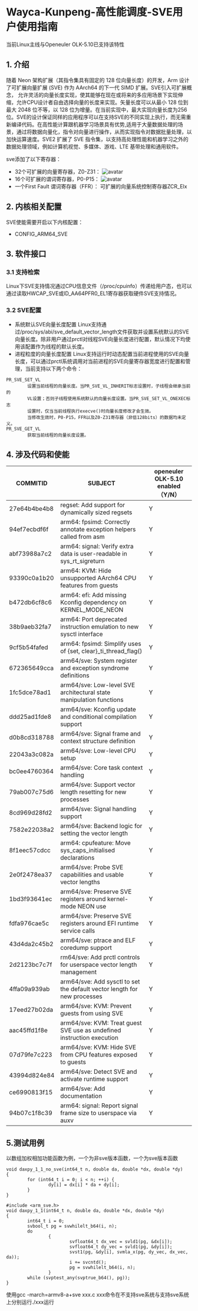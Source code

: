 # Wayca-Kunpeng-高性能调度-SVE用户使用指南

当前Linux主线与Openeuler OLK-5.10已支持该特性

## 1. 介绍

随着 Neon 架构扩展（其指令集具有固定的 128 位向量长度）的开发，Arm 设计了可扩展向量扩展 (SVE) 作为 AArch64 的下一代 SIMD 扩展。SVE引入可扩展概念， 允许灵活的向量长度实现，使其能够在现在或将来的多应用场景下实现伸缩，允许CPU设计者自由选择向量的长度来实现。矢量长度可以从最小 128 位到最大 2048 位不等，以 128 位为增量。在当前实现中，最大实现向量长度为256位。SVE的设计保证同样的应用程序可以在支持SVE的不同实现上执行，而无需重新编译代码。在高性能计算跟机器学习场景具有优势,适用于大量数据处理的场景，通过将数据向量化，指令对向量进行操作，从而实现指令对数据批量处理，以加快运算速度。SVE2 扩展了 SVE 指令集，以支持高处理性能和机器学习之外的数据处理领域，例如计算机视觉、多媒体、游戏、LTE 基带处理和通用软件。

sve添加了以下寄存器：
- 32个可扩展的向量寄存器，Z0-Z31：
![avatar](https://documentation-service.arm.com/static/63b8334140f3173eeee2a7ca?token=)
- 16个可扩展的谓词寄存器，P0-P15：
![avatar](https://documentation-service.arm.com/static/63b8334140f3173eeee2a7cd?token=)
- 一个First Fault 谓词寄存器（FFR）：
可扩展的向量系统控制寄存器ZCR_Elx

## 2. 内核相关配置

SVE使能需要开启以下内核配置：
- CONFIG_ARM64_SVE

## 3. 软件接口

### 3.1 支持检索

Linux下SVE支持情况通过CPU信息文件（/proc/cpuinfo）传递给用户态，也可以通过读取HWCAP_SVE或ID_AA64PFR0_EL1寄存器获取硬件SVE支持情况。

### 3.2  SVE配置

- 系统默认SVE向量长度配置
Linux支持通过/proc/sys/abi/sve_default_vector_length文件获取并设置系统默认的SVE向量长度。除非用户通过prctl对线程SVE向量长度进行配置，默认情况下均使用该配置作为线程的默认长度。
- 进程粒度的向量长度配置
Linux支持运行时动态配置当前进程使用的SVE向量长度，可以通过prctl系统调用对当前进程的SVE向量寄存器宽度进行配置和管理，当前支持以下两个命令：
```
PR_SVE_SET_VL
        设置当前线程的向量长度。当PR_SVE_VL_INHERIT标志设置时，子线程会继承当前的
        VL设置；否则子线程使用系统默认的向量长度设置。当PR_SVE_SET_VL_ONEXEC标志
        设置时，仅当当前线程执行execve()时向量长度修改才会生效。
        当修改生效时，P0-P15，FFR以及Z0-Z31寄存器（非低128bits）的数据均未定义。
PR_SVE_GET_VL
        获取当前线程的向量长度设置。
```

## 4. 涉及代码和使能

| COMMITID     | SUBJECT      |openeuler OLK-5.10 enabled（Y/N）|
| ---------- | ---------- | -----------|
| 27e64b4be4b8 | regset: Add support for dynamically sized regsets |Y|
| 94ef7ecbdf6f | arm64: fpsimd: Correctly annotate exception helpers called from asm | Y |
| abf73988a7c2| arm64: signal: Verify extra data is user-readable in sys_rt_sigreturn |Y|
| 93390c0a1b20| arm64: KVM: Hide unsupported AArch64 CPU features from guests |Y|
| b472db6cf8c6 | arm64: efi: Add missing Kconfig dependency on KERNEL_MODE_NEON|Y|
| 38b9aeb32fa7| arm64: Port deprecated instruction emulation to new sysctl interface |Y|
| 9cf5b54fafed| arm64: fpsimd: Simplify uses of {set, clear}_ti_thread_flag()|Y|
| 672365649cca |arm64/sve: System register and exception syndrome definitions |Y|
| 1fc5dce78ad1| arm64/sve: Low-level SVE architectural state manipulation functions |Y|
| ddd25ad1fde8| arm64/sve: Kconfig update and conditional compilation support |Y|
| d0b8cd318788| arm64/sve: Signal frame and context structure definition |Y|
| 22043a3c082a | arm64/sve: Low-level CPU setup |Y|
| bc0ee4760364 | arm64/sve: Core task context handling|Y|
| 79ab007c75d6| arm64/sve: Support vector length resetting for new processes |Y|
| 8cd969d28fd2 | arm64/sve: Signal handling support |Y|
| 7582e22038a2| arm64/sve: Backend logic for setting the vector length |Y|
| 8f1eec57cdcc  | arm64: cpufeature: Move sys_caps_initialised declarations |Y|
| 2e0f2478ea37 | arm64/sve: Probe SVE capabilities and usable vector lengths |Y|
| 1bd3f93641ec| arm64/sve: Preserve SVE registers around kernel-mode NEON use |Y|
| fdfa976cae5c | arm64/sve: Preserve SVE registers around EFI runtime service calls     |Y|
| 43d4da2c45b2 | arm64/sve: ptrace and ELF coredump support |Y|
| 2d2123bc7c7f | rm64/sve: Add prctl controls for userspace vector length management    |Y|
| 4ffa09a939ab| arm64/sve: Add sysctl to set the default vector length for new processes|Y|
| 17eed27b02da  | arm64/sve: KVM: Prevent guests from using SVE                         |Y|
| aac45ffd1f8e | arm64/sve: KVM: Treat guest SVE use as undefined instruction execution |Y|
| 07d79fe7c223 | arm64/sve: KVM: Hide SVE from CPU features exposed to guests |Y|
| 43994d824e84 | arm64/sve: Detect SVE and activate runtime support |Y|
| ce6990813f15 | arm64/sve: Add documentation |Y|
| 94b07c1f8c39| arm64: signal: Report signal frame size to userspace via auxv |Y|

## 5.测试用例

以数组加权相加功能函数为例，一个为非sve版本函数，一个为sve版本函数
```
void daxpy_1_1_no_sve(int64_t n, double da, double *dx, double *dy)
{
        for (int64_t i = 0; i < n; ++i) {
                dy[i] = dx[i] * da + dy[i];
        }
}

#include <arm_sve.h>
void daxpy_1_1(int64_t n, double da, double *dx, double *dy)
{
        int64_t i = 0;
        svbool_t pg = svwhilelt_b64(i, n);
        do
                {
                        svfloat64_t dx_vec = svld1(pg, &dx[i]);
                        svfloat64_t dy_vec = svld1(pg, &dy[i]);
                        svst1(pg, &dy[i], svmla_x(pg, dy_vec, dx_vec, da));
                        i += svcntd();
                        pg = svwhilelt_b64(i, n);
                }
        while (svptest_any(svptrue_b64(), pg));
}
```

使用gcc -march=armv8-a+sve xxx.c  xxx命令在不支持sve系统与支持sve系统上分别运行./xxx运行
